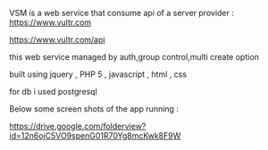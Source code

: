 VSM is a web service that consume api of a server provider : https://www.vultr.com


https://www.vultr.com/api

this web service managed by auth,group control,multi create option

built using jquery , PHP 5 , javascript , html , css

for db i used postgresql


Below some screen shots of the app running :

https://drive.google.com/folderview?id=12n6ojC5VO9spenG01R70Yg8mcKwk8F9W
